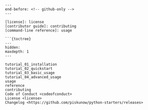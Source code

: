 ```{include} ../README.md
---
end-before: <!-- github-only -->
---

[license]: license
[contributor guide]: contributing
[command-line reference]: usage

```{toctree}
---
hidden:
maxdepth: 1
---

tutorial_01_installation
tutorial_02_quickstart
tutorial_03_basic_usage
tutorial_04_advanced_usage
usage
reference
contributing
Code of Conduct <codeofconduct>
License <license>
Changelog <https://github.com/piskunow/python-starters/releases>
